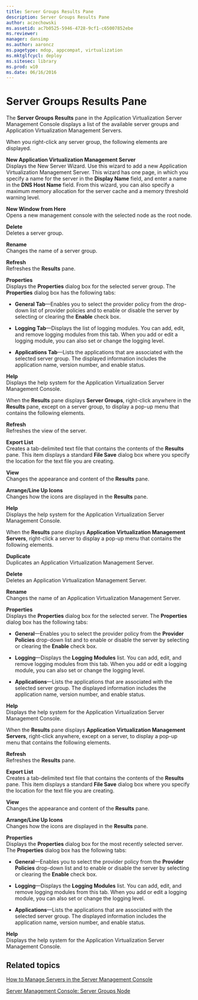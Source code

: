 ```yaml
---
title: Server Groups Results Pane
description: Server Groups Results Pane
author: aczechowski
ms.assetid: ac7b0525-5946-4728-9cf1-c65007852ebe
ms.reviewer: 
manager: dansimp
ms.author: aaroncz
ms.pagetype: mdop, appcompat, virtualization
ms.mktglfcycl: deploy
ms.sitesec: library
ms.prod: w10
ms.date: 06/16/2016
---
```



# Server Groups Results Pane


The **Server Groups Results** pane in the Application Virtualization Server Management Console displays a list of the available server groups and Application Virtualization Management Servers.

When you right-click any server group, the following elements are displayed.

<a href="" id="new-application-virtualization-management-server"></a>**New Application Virtualization Management Server**  
Displays the New Server Wizard. Use this wizard to add a new Application Virtualization Management Server. This wizard has one page, in which you specify a name for the server in the **Display Name** field, and enter a name in the **DNS Host Name** field. From this wizard, you can also specify a maximum memory allocation for the server cache and a memory threshold warning level.

<a href="" id="new-window-from-here"></a>**New Window from Here**  
Opens a new management console with the selected node as the root node.

<a href="" id="delete"></a>**Delete**  
Deletes a server group.

<a href="" id="rename"></a>**Rename**  
Changes the name of a server group.

<a href="" id="refresh"></a>**Refresh**  
Refreshes the **Results** pane.

<a href="" id="properties"></a>**Properties**  
Displays the **Properties** dialog box for the selected server group. The **Properties** dialog box has the following tabs:

-   **General Tab**—Enables you to select the provider policy from the drop-down list of provider policies and to enable or disable the server by selecting or clearing the **Enable** check box.

-   **Logging Tab**—Displays the list of logging modules. You can add, edit, and remove logging modules from this tab. When you add or edit a logging module, you can also set or change the logging level.

-   **Applications Tab**—Lists the applications that are associated with the selected server group. The displayed information includes the application name, version number, and enable status.

<a href="" id="help"></a>**Help**  
Displays the help system for the Application Virtualization Server Management Console.

When the **Results** pane displays **Server Groups**, right-click anywhere in the **Results** pane, except on a server group, to display a pop-up menu that contains the following elements.

<a href="" id="refresh"></a>**Refresh**  
Refreshes the view of the server.

<a href="" id="export-list"></a>**Export List**  
Creates a tab-delimited text file that contains the contents of the **Results** pane. This item displays a standard **File Save** dialog box where you specify the location for the text file you are creating.

<a href="" id="view"></a>**View**  
Changes the appearance and content of the **Results** pane.

<a href="" id="arrange-line-up-icons"></a>**Arrange/Line Up Icons**  
Changes how the icons are displayed in the **Results** pane.

<a href="" id="help"></a>**Help**  
Displays the help system for the Application Virtualization Server Management Console.

When the **Results** pane displays **Application Virtualization Management** **Servers**, right-click a server to display a pop-up menu that contains the following elements.

<a href="" id="duplicate"></a>**Duplicate**  
Duplicates an Application Virtualization Management Server.

<a href="" id="delete"></a>**Delete**  
Deletes an Application Virtualization Management Server.

<a href="" id="rename"></a>**Rename**  
Changes the name of an Application Virtualization Management Server.

<a href="" id="properties"></a>**Properties**  
Displays the **Properties** dialog box for the selected server. The **Properties** dialog box has the following tabs:

-   **General**—Enables you to select the provider policy from the **Provider Policies** drop-down list and to enable or disable the server by selecting or clearing the **Enable** check box.

-   **Logging**—Displays the **Logging Modules** list. You can add, edit, and remove logging modules from this tab. When you add or edit a logging module, you can also set or change the logging level.

-   **Applications**—Lists the applications that are associated with the selected server group. The displayed information includes the application name, version number, and enable status.

<a href="" id="help"></a>**Help**  
Displays the help system for the Application Virtualization Server Management Console.

When the **Results** pane displays **Application Virtualization Management** **Servers**, right-click anywhere, except on a server, to display a pop-up menu that contains the following elements.

<a href="" id="refresh"></a>**Refresh**  
Refreshes the **Results** pane.

<a href="" id="export-list"></a>**Export List**  
Creates a tab-delimited text file that contains the contents of the **Results** pane. This item displays a standard **File Save** dialog box where you specify the location for the text file you are creating.

<a href="" id="view"></a>**View**  
Changes the appearance and content of the **Results** pane.

<a href="" id="arrange-line-up-icons"></a>**Arrange/Line Up Icons**  
Changes how the icons are displayed in the **Results** pane.

<a href="" id="properties"></a>**Properties**  
Displays the **Properties** dialog box for the most recently selected server. The **Properties** dialog box has the following tabs:

-   **General**—Enables you to select the provider policy from the **Provider Policies** drop-down list and to enable or disable the server by selecting or clearing the **Enable** check box.

-   **Logging**—Displays the **Logging Modules** list. You can add, edit, and remove logging modules from this tab. When you add or edit a logging module, you can also set or change the logging level.

-   **Applications**—Lists the applications that are associated with the selected server group. The displayed information includes the application name, version number, and enable status.

<a href="" id="help"></a>**Help**  
Displays the help system for the Application Virtualization Server Management Console.

## Related topics


[How to Manage Servers in the Server Management Console](how-to-manage-servers-in-the-server-management-console.md)

[Server Management Console: Server Groups Node](server-management-console-server-groups-node.md)

 

 





